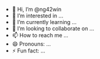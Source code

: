 - 👋 Hi, I’m @ng42win
- 👀 I’m interested in ...
- 🌱 I’m currently learning ...
- 💞️ I’m looking to collaborate on ...
- 📫 How to reach me ...
- 😄 Pronouns: ...
- ⚡ Fun fact: ...

<!---
ng42win/ng42win is a ✨ special ✨ repository because its `README.md` (this file) appears on your GitHub profile.
You can click the Preview link to take a look at your changes.
--->
